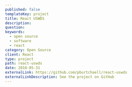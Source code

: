 ```yaml
---
published: false
templateKey: project
title: React USWDS
description:
question:
keywords:
  - open source
  - software
  - react
category: Open Source
client: React
type: project
path: react-uswds
date: 2018-05-31
externalLink: https://github.com/pburtchaell/react-uswds
externalLinkDescription: See the project on GitHub
---
```

